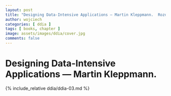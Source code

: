 ```yaml
---
layout: post
title: "Designing Data-Intensive Applications — Martin Kleppmann.  Rozdział #2: Storage and Retrieval"
author: wojciech
categories: [ ddia ]
tags: [ books, chapter ]
image: assets/images/ddia/cover.jpg
comments: false
---
```


# Designing Data-Intensive Applications — Martin Kleppmann.

{% include_relative ddia/ddia-03.md %}
